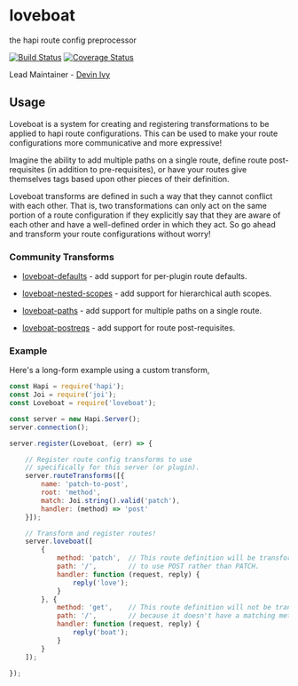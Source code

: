 # loveboat

the hapi route config preprocessor

[![Build Status](https://travis-ci.org/devinivy/loveboat.svg?branch=master)](https://travis-ci.org/devinivy/loveboat) [![Coverage Status](https://coveralls.io/repos/devinivy/loveboat/badge.svg?branch=master&service=github)](https://coveralls.io/github/devinivy/loveboat?branch=master)

Lead Maintainer - [Devin Ivy](https://github.com/devinivy)

## Usage

Loveboat is a system for creating and registering transformations to be applied to hapi route configurations.  This can be used to make your route configurations more communicative and more expressive!

Imagine the ability to add multiple paths on a single route, define route post-requisites (in addition to pre-requisites), or have your routes give themselves tags based upon other pieces of their definition.

Loveboat transforms are defined in such a way that they cannot conflict with each other.  That is, two transformations can only act on the same portion of a route configuration if they explicitly say that they are aware of each other and have a well-defined order in which they act.  So go ahead and transform your route configurations without worry!

### Community Transforms
  - [loveboat-defaults](https://github.com/devinivy/loveboat-defaults) - add support for per-plugin route defaults.

  - [loveboat-nested-scopes](https://github.com/devinivy/loveboat-nested-scopes) - add support for hierarchical auth scopes.

  - [loveboat-paths](https://github.com/devinivy/loveboat-paths) - add support for multiple paths on a single route.

  - [loveboat-postreqs](https://github.com/devinivy/loveboat-postreqs) - add support for route post-requisites.

### Example
Here's a long-form example using a custom transform,
```js
const Hapi = require('hapi');
const Joi = require('joi');
const Loveboat = require('loveboat');

const server = new Hapi.Server();
server.connection();

server.register(Loveboat, (err) => {

    // Register route config transforms to use
    // specifically for this server (or plugin).
    server.routeTransforms([{
        name: 'patch-to-post',
        root: 'method',
        match: Joi.string().valid('patch'),
        handler: (method) => 'post'
    }]);

    // Transform and register routes!
    server.loveboat([
        {
            method: 'patch',  // This route definition will be transformed
            path: '/',        // to use POST rather than PATCH.
            handler: function (request, reply) {
                reply('love');
            }
        }, {
            method: 'get',    // This route definition will not be transformed
            path: '/',        // because it doesn't have a matching method.
            handler: function (request, reply) {
                reply('boat');
            }
        }
    ]);

});
```
